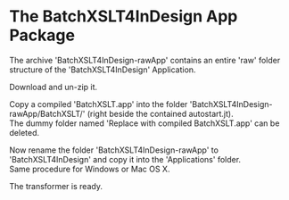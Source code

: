 # The BatchXSLT4InDesign App Package
The archive 'BatchXSLT4InDesign-rawApp' contains an entire 'raw' folder structure of the 'BatchXSLT4InDesign' Application.

Download and un-zip it.

Copy a compiled 'BatchXSLT.app' into the folder 'BatchXSLT4InDesign-rawApp/BatchXSLT/' (right beside the contained autostart.jt).\
The dummy folder named 'Replace with compiled BatchXSLT.app' can be deleted.

Now rename the folder 'BatchXSLT4InDesign-rawApp' to 'BatchXSLT4InDesign' and copy it into the 'Applications' folder.\
Same procedure for Windows or Mac OS X.

The transformer is ready.
